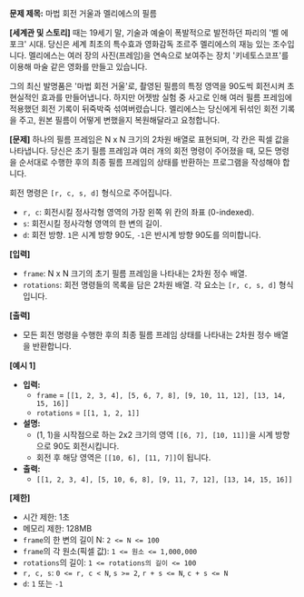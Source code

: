 **문제 제목:** 마법 회전 거울과 멜리에스의 필름

**[세계관 및 스토리]**
때는 19세기 말, 기술과 예술이 폭발적으로 발전하던 파리의 '벨 에포크' 시대. 당신은 세계 최초의 특수효과 영화감독 조르주 멜리에스의 재능 있는 조수입니다. 멜리에스는 여러 장의 사진(프레임)을 연속으로 보여주는 장치 '키네토스코프'를 이용해 마술 같은 영화를 만들고 있습니다.

그의 최신 발명품은 '마법 회전 거울'로, 촬영된 필름의 특정 영역을 90도씩 회전시켜 초현실적인 효과를 만들어냅니다. 하지만 어젯밤 실험 중 사고로 인해 여러 필름 프레임에 적용했던 회전 기록이 뒤죽박죽 섞여버렸습니다. 멜리에스는 당신에게 뒤섞인 회전 기록을 주고, 원본 필름이 어떻게 변했을지 복원해달라고 요청합니다.

**[문제]**
하나의 필름 프레임은 N x N 크기의 2차원 배열로 표현되며, 각 칸은 픽셀 값을 나타냅니다. 당신은 초기 필름 프레임과 여러 개의 회전 명령이 주어졌을 때, 모든 명령을 순서대로 수행한 후의 최종 필름 프레임의 상태를 반환하는 프로그램을 작성해야 합니다.

회전 명령은 `[r, c, s, d]` 형식으로 주어집니다.
*   `r, c`: 회전시킬 정사각형 영역의 가장 왼쪽 위 칸의 좌표 (0-indexed).
*   `s`: 회전시킬 정사각형 영역의 한 변의 길이.
*   `d`: 회전 방향. `1`은 시계 방향 90도, `-1`은 반시계 방향 90도를 의미합니다.

**[입력]**
*   `frame`: N x N 크기의 초기 필름 프레임을 나타내는 2차원 정수 배열.
*   `rotations`: 회전 명령들의 목록을 담은 2차원 배열. 각 요소는 `[r, c, s, d]` 형식입니다.

**[출력]**
*   모든 회전 명령을 수행한 후의 최종 필름 프레임 상태를 나타내는 2차원 정수 배열을 반환합니다.

**[예시 1]**
*   **입력:**
    *   `frame` = `[[1, 2, 3, 4], [5, 6, 7, 8], [9, 10, 11, 12], [13, 14, 15, 16]]`
    *   `rotations` = `[[1, 1, 2, 1]]`
*   **설명:**
    *   (1, 1)을 시작점으로 하는 2x2 크기의 영역 `[[6, 7], [10, 11]]`을 시계 방향으로 90도 회전시킵니다.
    *   회전 후 해당 영역은 `[[10, 6], [11, 7]]`이 됩니다.
*   **출력:**
    *   `[[1, 2, 3, 4], [5, 10, 6, 8], [9, 11, 7, 12], [13, 14, 15, 16]]`

**[제한]**
*   시간 제한: 1초
*   메모리 제한: 128MB
*   `frame`의 한 변의 길이 N: `2 <= N <= 100`
*   `frame`의 각 원소(픽셀 값): `1 <= 원소 <= 1,000,000`
*   `rotations`의 길이: `1 <= rotations의 길이 <= 100`
*   `r, c, s`: `0 <= r, c < N`, `s >= 2`, `r + s <= N`, `c + s <= N`
*   `d`: `1` 또는 `-1`
